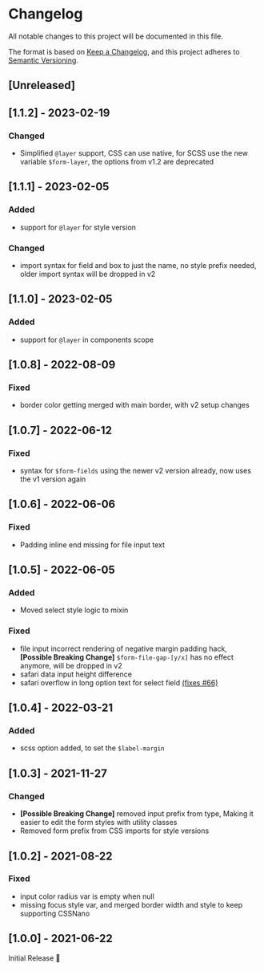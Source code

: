 # Changelog
All notable changes to this project will be documented in this file.

The format is based on [Keep a Changelog](https://keepachangelog.com/en/1.0.0/),
and this project adheres to [Semantic Versioning](https://semver.org/spec/v2.0.0.html).

## [Unreleased]

## [1.1.2] - 2023-02-19
### Changed
- Simplified `@layer` support,
  CSS can use native, for SCSS use the new variable `$form-layer`,
  the options from v1.2 are deprecated

## [1.1.1] - 2023-02-05
### Added
- support for `@layer` for style version

### Changed
- import syntax for field and box to just the name, no style prefix needed,
  older import syntax will be dropped in v2

## [1.1.0] - 2023-02-05
### Added
- support for `@layer` in components scope

## [1.0.8] - 2022-08-09
### Fixed
- border color getting merged with main border, with v2 setup changes

## [1.0.7] - 2022-06-12
### Fixed
- syntax for `$form-fields` using the newer v2 version already,
  now uses the v1 version again

## [1.0.6] - 2022-06-06
### Fixed
- Padding inline end missing for file input text

## [1.0.5] - 2022-06-05
### Added
- Moved select style logic to mixin

### Fixed
- file input incorrect rendering of negative margin padding hack,
  **[Possible Breaking Change]** `$form-file-gap-[y/x]` has no effect anymore,
  will be dropped in v2
- safari data input height difference
- safari overflow in long option text for select field [(fixes #66)](https://github.com/fylgja/fylgja/issues/66)

## [1.0.4] - 2022-03-21
### Added
- scss option added, to set the `$label-margin`

## [1.0.3] - 2021-11-27
### Changed
- **[Possible Breaking Change]** removed input prefix from type,
  Making it easier to edit the form styles with utility classes
- Removed form prefix from CSS imports for style versions

## [1.0.2] - 2021-08-22
### Fixed
- input color radius var is empty when null
- missing focus style var,
  and merged border width and style to keep supporting CSSNano

## [1.0.0] - 2021-06-22
Initial Release 🎉
